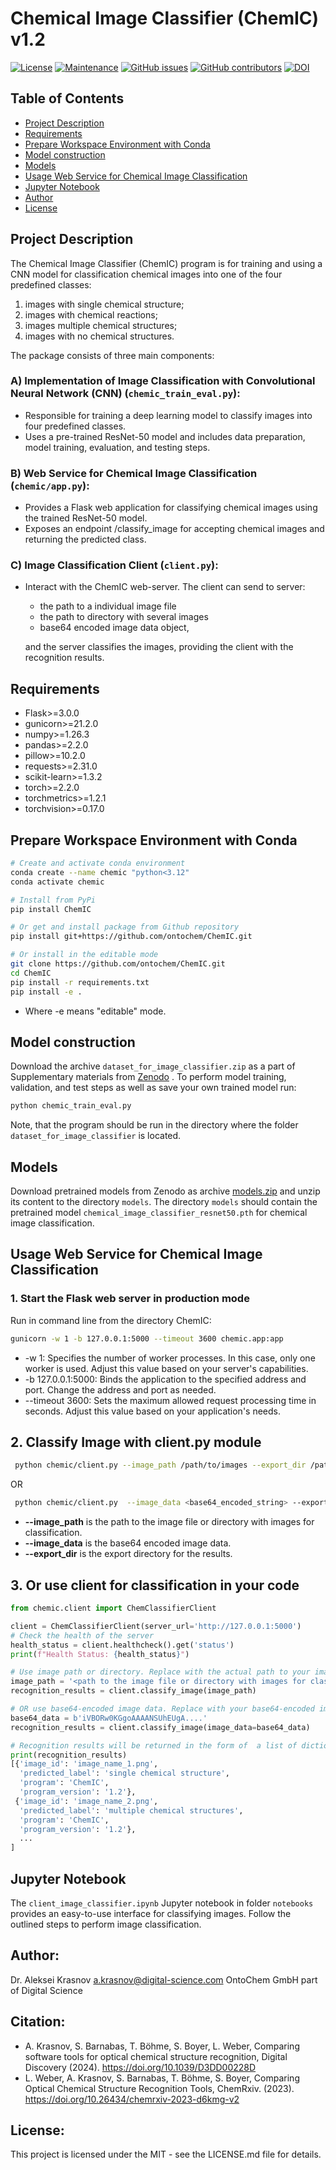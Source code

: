 # Chemical Image Classifier (ChemIC) v1.2
[![License](https://img.shields.io/badge/License-MIT-brightgreen.svg)](https://opensource.org/licenses/MIT)
[![Maintenance](https://img.shields.io/badge/Maintained%3F-yes-blue.svg)](https://GitHub.com/ontochem/ChemIC/graphs/commit-activity)
[![GitHub issues](https://img.shields.io/github/issues/ontochem/ChemIC.svg)](https://github.com/ontochem/ChemIC/issues)
[![GitHub contributors](https://img.shields.io/github/contributors/ontochem/ChemIC.svg)](https://github.com/ontochem/ChemIC/graphs/contributors)
[![DOI](https://zenodo.org/badge/DOI/10.5281/zenodo.10546827.svg)](https://doi.org/10.5281/zenodo.10546827)

## Table of Contents
- [Project Description](#project-description)
- [Requirements](#requirements)
- [Prepare Workspace Environment with Conda](#prepare-workspace-environment-with-conda)
- [Model construction](#model-construction)
- [Models](#models)
- [Usage Web Service for Chemical Image Classification](#usage-web-service-for-chemical-image-classification)
- [Jupyter Notebook](#jupyter-notebook)
- [Author](#author)
- [License](#license)

## Project Description
The Chemical Image Classifier (ChemIC) program is for training and using
a CNN model for classification chemical images into one of the four predefined classes:
1. images with single chemical structure;
2. images with chemical reactions; 
3. images multiple chemical structures; 
4. images with no chemical structures.


The package consists of three main components:
### A) Implementation of Image Classification with Convolutional Neural Network (CNN) (`chemic_train_eval.py`):
- Responsible for training a deep learning model to classify images into four predefined classes.
- Uses a pre-trained ResNet-50 model and includes data preparation, model training, evaluation, and testing steps.

### B) Web Service for Chemical Image Classification (`chemic/app.py`):
- Provides a Flask web application for classifying chemical images using the trained ResNet-50 model.
- Exposes an endpoint /classify_image for accepting chemical images and returning the predicted class.

### C) Image Classification Client (`client.py`):
- Interact with the ChemIC web-server. The client can send to server:
  - the path to a individual image file
  - the path to directory with several images
  - base64 encoded image data object,

  and the server classifies the images, providing the client with the recognition results.

## Requirements
* Flask>=3.0.0
* gunicorn>=21.2.0
* numpy>=1.26.3
* pandas>=2.2.0
* pillow>=10.2.0
* requests>=2.31.0
* scikit-learn>=1.3.2
* torch>=2.2.0
* torchmetrics>=1.2.1
* torchvision>=0.17.0

## Prepare Workspace Environment with Conda
```bash
# Create and activate conda environment
conda create --name chemic "python<3.12"
conda activate chemic

# Install from PyPi
pip install ChemIC

# Or get and install package from Github repository
pip install git+https://github.com/ontochem/ChemIC.git

# Or install in the editable mode
git clone https://github.com/ontochem/ChemIC.git
cd ChemIC
pip install -r requirements.txt
pip install -e .
```
- Where -e means "editable" mode.
 
## Model construction
Download the archive `dataset_for_image_classifier.zip` as a part of Supplementary materials from [Zenodo](https://zenodo.org/records/10546827) .
To perform model training, validation, and test steps as well as save your own trained model run:
```bash
python chemic_train_eval.py
```
Note, that the program should be run in the directory where the folder `dataset_for_image_classifier` is located.

## Models
Download pretrained models from Zenodo as archive [models.zip](https://doi.org/10.5281/zenodo.10709886) and unzip its content to the directory `models`.
The directory `models` should contain the pretrained model `chemical_image_classifier_resnet50.pth` for chemical image classification.

## Usage Web Service for Chemical Image Classification

### 1. Start the Flask web server in production mode
Run in command line from the directory ChemIC:
```bash
gunicorn -w 1 -b 127.0.0.1:5000 --timeout 3600 chemic.app:app
```
- -w 1: Specifies the number of worker processes. In this case, only one worker is used.
  Adjust this value based on your server's capabilities.
- -b 127.0.0.1:5000: Binds the application to the specified address and port. Change
  the address and port as needed.
- --timeout 3600: Sets the maximum allowed request processing time in seconds.
  Adjust this value based on your application's needs.

## 2. Classify Image with client.py module
```bash
 python chemic/client.py --image_path /path/to/images --export_dir /path/to/export
```
OR 
```bash
 python chemic/client.py  --image_data <base64_encoded_string> --export_dir /path/to/export
```
- **--image_path** is the path to the image file or directory with images for classification.
- **--image_data** is the base64 encoded image data.
- **--export_dir** is the export directory for the results.

## 3. Or use client for classification in your code
```python
from chemic.client import ChemClassifierClient

client = ChemClassifierClient(server_url='http://127.0.0.1:5000')
# Check the health of the server
health_status = client.healthcheck().get('status')
print(f"Health Status: {health_status}")

# Use image path or directory. Replace with the actual path to your image file
image_path = '<path to the image file or directory with images for classification>'
recognition_results = client.classify_image(image_path)

# OR use base64-encoded image data. Replace with your base64-encoded image data:
base64_data = b'iVBORw0KGgoAAAANSUhEUgA....'
recognition_results = client.classify_image(image_data=base64_data)

# Recognition results will be returned in the form of  a list of dictionaries
print(recognition_results)
[{'image_id': 'image_name_1.png',
  'predicted_label': 'single chemical structure',
  'program': 'ChemIC',
  'program_version': '1.2'},
 {'image_id': 'image_name_2.png',
  'predicted_label': 'multiple chemical structures',
  'program': 'ChemIC',
  'program_version': '1.2'},
  ...
]
```
## Jupyter Notebook
The `client_image_classifier.ipynb` Jupyter notebook in folder `notebooks` provides an easy-to-use interface for classifying images.
Follow the outlined steps to perform image classification.

## Author:
Dr. Aleksei Krasnov
a.krasnov@digital-science.com
OntoChem GmbH part of Digital Science

## Citation:
- A. Krasnov, S. Barnabas, T. Böhme, S. Boyer, L. Weber, Comparing software tools for optical chemical structure recognition, Digital Discovery (2024).	https://doi.org/10.1039/D3DD00228D
- L. Weber, A. Krasnov, S. Barnabas, T. Böhme, S. Boyer, Comparing Optical Chemical Structure Recognition Tools, ChemRxiv. (2023). https://doi.org/10.26434/chemrxiv-2023-d6kmg-v2

## License:
This project is licensed under the MIT - see the LICENSE.md file for details.